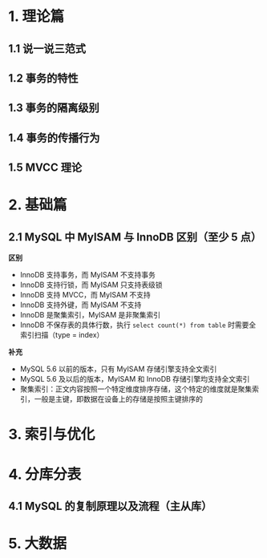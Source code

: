 
# 1. 理论篇

## 1.1 说一说三范式


## 1.2 事务的特性


## 1.3 事务的隔离级别

## 1.4 事务的传播行为

## 1.5 MVCC 理论

# 2. 基础篇

## 2.1 MySQL 中 MyISAM 与 InnoDB 区别（至少 5 点）

**区别**

- InnoDB 支持事务，而 MyISAM 不支持事务
- InnoDB 支持行锁，而 MyISAM 只支持表级锁
- InnoDB 支持 MVCC，而 MyISAM 不支持
- InnoDB 支持外键，而 MyISAM 不支持
- InnoDB 是聚集索引，MyISAM 是非聚集索引
- InnoDB 不保存表的具体行数，执行 `select count(*) from table` 时需要全索引扫描（type = index）

**补充**

- MySQL 5.6 以前的版本，只有 MyISAM 存储引擎支持全文索引
- MySQL 5.6 及以后的版本，MyISAM 和 InnoDB 存储引擎均支持全文索引
- 聚集索引：正文内容按照一个特定维度排序存储，这个特定的维度就是聚集索引，一般是主键，即数据在设备上的存储是按照主键排序的

# 3. 索引与优化


# 4. 分库分表

## 4.1 MySQL 的复制原理以及流程（主从库）




# 5. 大数据



